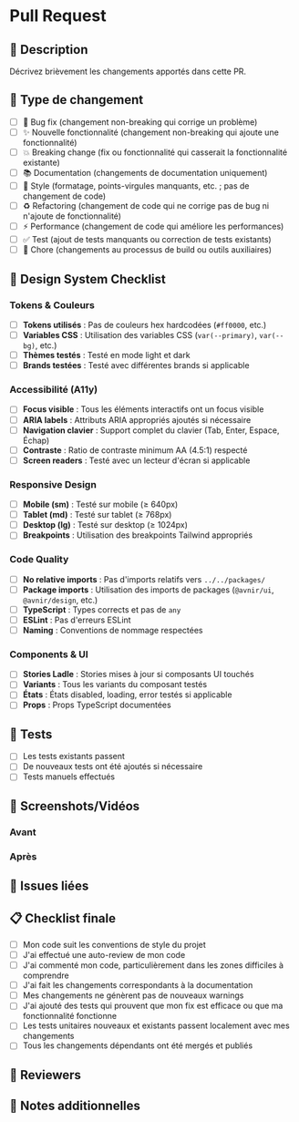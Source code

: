 # Pull Request

## 📝 Description

Décrivez brièvement les changements apportés dans cette PR.

## 🎯 Type de changement

- [ ] 🐛 Bug fix (changement non-breaking qui corrige un problème)
- [ ] ✨ Nouvelle fonctionnalité (changement non-breaking qui ajoute une fonctionnalité)
- [ ] 💥 Breaking change (fix ou fonctionnalité qui casserait la fonctionnalité existante)
- [ ] 📚 Documentation (changements de documentation uniquement)
- [ ] 🎨 Style (formatage, points-virgules manquants, etc. ; pas de changement de code)
- [ ] ♻️ Refactoring (changement de code qui ne corrige pas de bug ni n'ajoute de fonctionnalité)
- [ ] ⚡ Performance (changement de code qui améliore les performances)
- [ ] ✅ Test (ajout de tests manquants ou correction de tests existants)
- [ ] 🔧 Chore (changements au processus de build ou outils auxiliaires)

## 🎨 Design System Checklist

### Tokens & Couleurs

- [ ] **Tokens utilisés** : Pas de couleurs hex hardcodées (`#ff0000`, etc.)
- [ ] **Variables CSS** : Utilisation des variables CSS (`var(--primary)`, `var(--bg)`, etc.)
- [ ] **Thèmes testés** : Testé en mode light et dark
- [ ] **Brands testées** : Testé avec différentes brands si applicable

### Accessibilité (A11y)

- [ ] **Focus visible** : Tous les éléments interactifs ont un focus visible
- [ ] **ARIA labels** : Attributs ARIA appropriés ajoutés si nécessaire
- [ ] **Navigation clavier** : Support complet du clavier (Tab, Enter, Espace, Échap)
- [ ] **Contraste** : Ratio de contraste minimum AA (4.5:1) respecté
- [ ] **Screen readers** : Testé avec un lecteur d'écran si applicable

### Responsive Design

- [ ] **Mobile (sm)** : Testé sur mobile (≥ 640px)
- [ ] **Tablet (md)** : Testé sur tablet (≥ 768px)
- [ ] **Desktop (lg)** : Testé sur desktop (≥ 1024px)
- [ ] **Breakpoints** : Utilisation des breakpoints Tailwind appropriés

### Code Quality

- [ ] **No relative imports** : Pas d'imports relatifs vers `../../packages/`
- [ ] **Package imports** : Utilisation des imports de packages (`@avnir/ui`, `@avnir/design`, etc.)
- [ ] **TypeScript** : Types corrects et pas de `any`
- [ ] **ESLint** : Pas d'erreurs ESLint
- [ ] **Naming** : Conventions de nommage respectées

### Components & UI

- [ ] **Stories Ladle** : Stories mises à jour si composants UI touchés
- [ ] **Variants** : Tous les variants du composant testés
- [ ] **États** : États disabled, loading, error testés si applicable
- [ ] **Props** : Props TypeScript documentées

## 🧪 Tests

- [ ] Les tests existants passent
- [ ] De nouveaux tests ont été ajoutés si nécessaire
- [ ] Tests manuels effectués

## 📱 Screenshots/Vidéos

<!-- Ajoutez des screenshots ou vidéos pour les changements visuels -->

### Avant

<!-- Screenshot avant les changements -->

### Après

<!-- Screenshot après les changements -->

## 🔗 Issues liées

<!-- Référencez les issues liées avec "Fixes #123" ou "Closes #123" -->

## 📋 Checklist finale

- [ ] Mon code suit les conventions de style du projet
- [ ] J'ai effectué une auto-review de mon code
- [ ] J'ai commenté mon code, particulièrement dans les zones difficiles à comprendre
- [ ] J'ai fait les changements correspondants à la documentation
- [ ] Mes changements ne génèrent pas de nouveaux warnings
- [ ] J'ai ajouté des tests qui prouvent que mon fix est efficace ou que ma fonctionnalité fonctionne
- [ ] Les tests unitaires nouveaux et existants passent localement avec mes changements
- [ ] Tous les changements dépendants ont été mergés et publiés

## 🎯 Reviewers

<!-- @mention des personnes spécifiques si nécessaire -->

## 📝 Notes additionnelles

<!-- Toute information supplémentaire pour les reviewers -->
